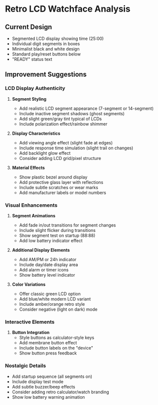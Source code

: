 # Retro LCD Watchface Analysis

## Current Design
- Segmented LCD display showing time (25:00)
- Individual digit segments in boxes
- Minimalist black and white design
- Standard play/reset buttons below
- "READY" status text

## Improvement Suggestions

### LCD Display Authenticity
1. **Segment Styling**
   - Add realistic LCD segment appearance (7-segment or 14-segment)
   - Include inactive segment shadows (ghost segments)
   - Add slight green/gray tint typical of LCDs
   - Include polarization effect/rainbow shimmer

2. **Display Characteristics**
   - Add viewing angle effect (slight fade at edges)
   - Include response time simulation (slight trail on changes)
   - Add backlight glow effect
   - Consider adding LCD grid/pixel structure

3. **Material Effects**
   - Show plastic bezel around display
   - Add protective glass layer with reflections
   - Include subtle scratches or wear marks
   - Add manufacturer labels or model numbers

### Visual Enhancements
1. **Segment Animations**
   - Add fade in/out transitions for segment changes
   - Include slight flicker during transitions
   - Show segment test on startup (88:88)
   - Add low battery indicator effect

2. **Additional Display Elements**
   - Add AM/PM or 24h indicator
   - Include day/date display area
   - Add alarm or timer icons
   - Show battery level indicator

3. **Color Variations**
   - Offer classic green LCD option
   - Add blue/white modern LCD variant
   - Include amber/orange retro style
   - Consider negative (light on dark) mode

### Interactive Elements
1. **Button Integration**
   - Style buttons as calculator-style keys
   - Add membrane button effect
   - Include button labels on the "device"
   - Show button press feedback

### Nostalgic Details
- Add startup sequence (all segments on)
- Include display test mode
- Add subtle buzzer/beep effects
- Consider adding retro calculator/watch branding
- Show low battery warning animation